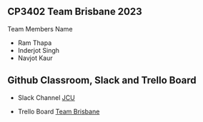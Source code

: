 
## CP3402 Team Brisbane 2023

Team Members Name

- Ram Thapa
- Inderjot Singh
- Navjot Kaur

## Github Classroom, Slack and Trello Board

- Slack Channel [JCU](https://app.slack.com/client/T05GW1XP0S0/C05GTJAJGCS)

- Trello Board [Team Brisbane](https://trello.com/b/VNpcLBjb/teambrisbane-cp3402)
